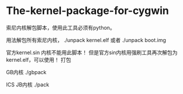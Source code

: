 The-kernel-package-for-cygwin
=============================

索尼内核解包脚本，使用此工具必须有python。

用法解包所有索尼内核，
./unpack kernel.elf  或者   ./unpack boot.img

官方kernel.sin 内核不能用此脚本！
但是官方sin内核用强刷工具再次解包为kernel.elf，可以使用！
打包
 

GB内核                 ./gbpack


ICS JB内核             ./pack


